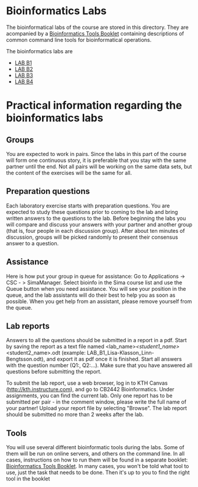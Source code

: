 # Bioinformatics Labs

The bioinformatical labs of the course are stored in this directory. They are acompanied by a [Bioinformatics Tools Booklet](./biotoolsbooklet.md) containing descriptions of common command line tools for bioinformatical operations.

The bioinformatics labs are

* [LAB B1](b1/)
* [LAB B2](b2/)
* [LAB B3](b3/)
* [LAB B4](b4/)

# Practical information regarding the bioinformatics labs

## Groups
You are expected to work in pairs. Since the labs in this part of the course will form one continuous story, it is preferable that you stay with the same partner until the end. Not all pairs will be working on the same data sets, but the content of the exercises will be the same for all.

## Preparation questions
Each laboratory exercise starts with preparation questions. You are expected to study these questions prior to coming to the lab and bring written answers to the questions to the lab. Before beginning the labs you will compare and discuss your answers with your partner and another group (that is, four people in each discussion group). After about ten minutes of discussion, groups will be picked randomly to present their consensus answer to a question.

## Assistance
Here is how put your group in queue for assistance: Go to Applications  -> CSC - > SimaManager. Select bioinfo in the Sima course list and use the Queue button when you need assistance. You will see your position in the queue, and the lab assistants will do their best to help you as soon as possible. When you get help from an assistant, please remove yourself from the queue.

## Lab reports
Answers to all the questions should be submitted in a report in a pdf. Start by saving the report as a text file named <lab_name>_<student1_name>_<student2_name>.odt (example: LAB_B1_Lisa-Klasson_Linn-Bengtsson.odt), and export it as pdf once it is finished. Start all answers with the question number (Q1:, Q2:...). Make sure that you have answered all questions before submitting the report.

To submit the lab report, use a web browser, log in to KTH Canvas (http://kth.instructure.com), and go to CB2442 Bioinformatics. Under assignments, you can find the current lab. Only one report has to be submitted per pair - in the comment window, please write the full name of your partner! Upload your report file by selecting "Browse". The lab report should be submitted no more than 2 weeks after the lab.

## Tools
You will use several different bioinformatic tools during the labs. Some of them will be run on online servers, and others on the command line. In all cases, instructions on how to run them will be found in a separate booklet: [Bioinformatics Tools Booklet](./biotoolsbooklet.md). In many cases, you won't be told what tool to use, just the task that needs to be done. Then it's up to you to find the right tool in the booklet
